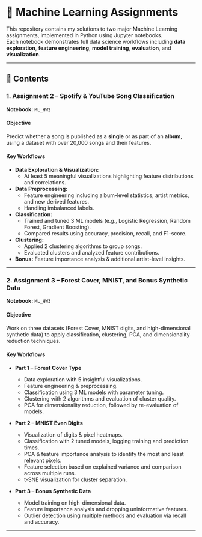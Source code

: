 # 🧠 Machine Learning Assignments

This repository contains my solutions to two major Machine Learning assignments, implemented in Python using Jupyter notebooks.  
Each notebook demonstrates full data science workflows including **data exploration**, **feature engineering**, **model training**, **evaluation**, and **visualization**.

---

## 📂 Contents

### **1. Assignment 2 – Spotify & YouTube Song Classification**
**Notebook:** `ML_HW2`  

#### **Objective**
Predict whether a song is published as a **single** or as part of an **album**, using a dataset with over 20,000 songs and their features.

#### **Key Workflows**
- **Data Exploration & Visualization:**  
  - At least 5 meaningful visualizations highlighting feature distributions and correlations.
- **Data Preprocessing:**  
  - Feature engineering including album-level statistics, artist metrics, and new derived features.
  - Handling imbalanced labels.
- **Classification:**  
  - Trained and tuned 3 ML models (e.g., Logistic Regression, Random Forest, Gradient Boosting).  
  - Compared results using accuracy, precision, recall, and F1-score.
- **Clustering:**  
  - Applied 2 clustering algorithms to group songs.  
  - Evaluated clusters and analyzed feature contributions.
- **Bonus:** Feature importance analysis & additional artist-level insights.

---

### **2. Assignment 3 – Forest Cover, MNIST, and Bonus Synthetic Data**
**Notebook:** `ML_HW3`  

#### **Objective**
Work on three datasets (Forest Cover, MNIST digits, and high-dimensional synthetic data) to apply classification, clustering, PCA, and dimensionality reduction techniques.

#### **Key Workflows**
- **Part 1 – Forest Cover Type**  
  - Data exploration with 5 insightful visualizations.  
  - Feature engineering & preprocessing.  
  - Classification using 3 ML models with parameter tuning.  
  - Clustering with 2 algorithms and evaluation of cluster quality.  
  - PCA for dimensionality reduction, followed by re-evaluation of models.

- **Part 2 – MNIST Even Digits**  
  - Visualization of digits & pixel heatmaps.  
  - Classification with 2 tuned models, logging training and prediction times.  
  - PCA & feature importance analysis to identify the most and least relevant pixels.  
  - Feature selection based on explained variance and comparison across multiple runs.  
  - t-SNE visualization for cluster separation.

- **Part 3 – Bonus Synthetic Data**  
  - Model training on high-dimensional data.  
  - Feature importance analysis and dropping uninformative features.  
  - Outlier detection using multiple methods and evaluation via recall and accuracy.

---
